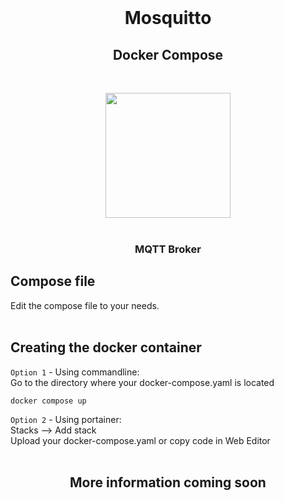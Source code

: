   <br>
  <h1 align="center">Mosquitto</h1>
  <h2 align="center">Docker Compose</h2>
  <br>
 <p align="center">
<img src="https://github.com/NielsU97/HomeSmartServer/blob/main/www/Images/mosquitto_logo.png" width="200">
  </br>
</br>  
<p>	
<h3 align="center">MQTT Broker</h3>                                                                                                                                        
<h2> Compose file </h2> 
Edit the compose file to your needs.
<br>
<br>               
<h2> Creating the docker container </h2> 

`Option 1` - Using commandline: 
<br>
Go to the directory where your docker-compose.yaml is located 
<br>
```
docker compose up
``` 

`Option 2` - Using portainer: 
<br>
Stacks --> Add stack 
<br>
Upload your docker-compose.yaml or copy code in Web Editor 
<br>
<br>
<h2 align="center"> More information coming soon </h2> 
